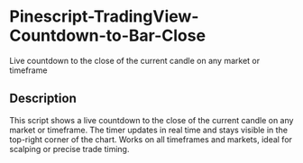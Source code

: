 # Pinescript-TradingView-Countdown-to-Bar-Close
Live countdown to the close of the current candle on any market or timeframe

## Description
This script shows a live countdown to the close of the current candle on any market or timeframe. The timer updates in real time and stays visible in the top-right corner of the chart. Works on all timeframes and markets, ideal for scalping or precise trade timing.
